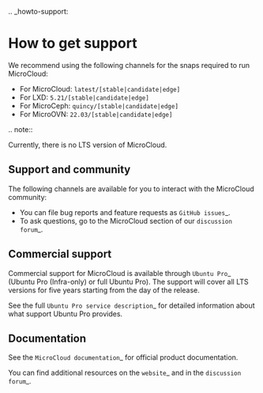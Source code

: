 .. _howto-support:

How to get support
==================

We recommend using the following channels for the snaps required to run MicroCloud:

* For MicroCloud: ``latest/[stable|candidate|edge]``
* For LXD: ``5.21/[stable|candidate|edge]``
* For MicroCeph: ``quincy/[stable|candidate|edge]``
* For MicroOVN: ``22.03/[stable|candidate|edge]``

.. note::

   Currently, there is no LTS version of MicroCloud.

Support and community
---------------------

The following channels are available for you to interact with the MicroCloud community:

- You can file bug reports and feature requests as `GitHub issues`_.
- To ask questions, go to the MicroCloud section of our `discussion forum`_.

Commercial support
------------------

Commercial support for MicroCloud is available through `Ubuntu Pro`_ (Ubuntu Pro (Infra-only) or full Ubuntu Pro).
The support will cover all LTS versions for five years starting from the day of the release.

See the full `Ubuntu Pro service description`_ for detailed information about what support Ubuntu Pro provides.

Documentation
-------------

See the `MicroCloud documentation`_ for official product documentation.

You can find additional resources on the `website`_ and in the `discussion forum`_.
